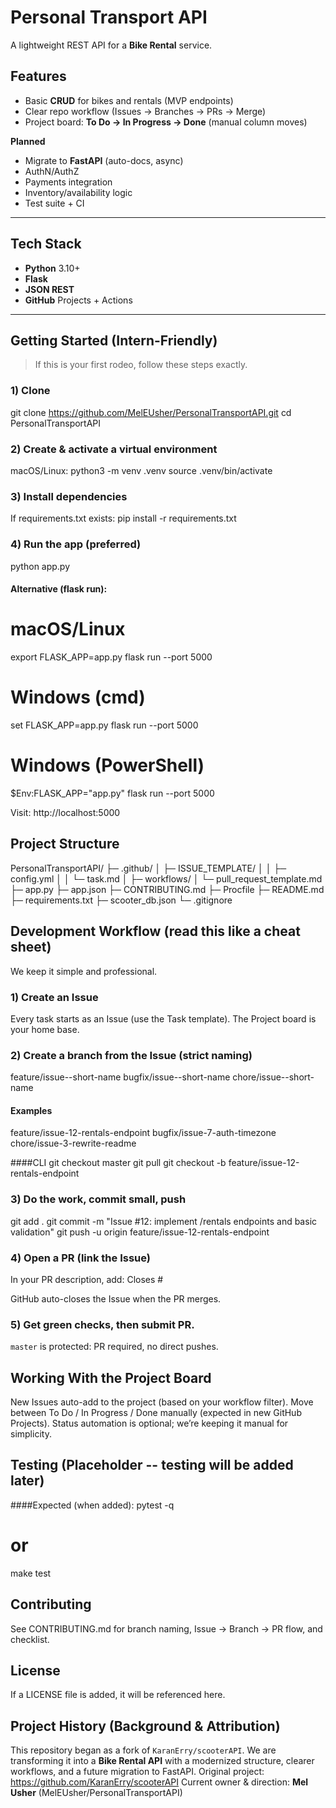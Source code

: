 # Personal Transport API 

A lightweight REST API for a **Bike Rental** service.


## Features
- Basic **CRUD** for bikes and rentals (MVP endpoints)
- Clear repo workflow (Issues → Branches → PRs → Merge)
- Project board: **To Do → In Progress → Done** (manual column moves)

**Planned**
- Migrate to **FastAPI** (auto-docs, async)
- AuthN/AuthZ
- Payments integration
- Inventory/availability logic
- Test suite + CI

---

## Tech Stack
- **Python** 3.10+
- **Flask** 
- **JSON REST**
- **GitHub** Projects + Actions

---

## Getting Started (Intern-Friendly)

> If this is your first rodeo, follow these steps exactly. 

### 1) Clone
git clone https://github.com/MelEUsher/PersonalTransportAPI.git
cd PersonalTransportAPI

### 2) Create & activate a virtual environment
macOS/Linux:
python3 -m venv .venv
source .venv/bin/activate

### 3) Install dependencies
If requirements.txt exists:
pip install -r requirements.txt

### 4) Run the app (preferred)
python app.py

#### Alternative (flask run):
# macOS/Linux
export FLASK_APP=app.py
flask run --port 5000

# Windows (cmd)
set FLASK_APP=app.py
flask run --port 5000

# Windows (PowerShell)
$Env:FLASK_APP="app.py"
flask run --port 5000

Visit: http://localhost:5000

## Project Structure
PersonalTransportAPI/
├─ .github/
│ ├─ ISSUE_TEMPLATE/
│ │ ├─ config.yml
│ │ └─ task.md
│ ├─ workflows/
│ └─ pull_request_template.md
├─ app.py
├─ app.json
├─ CONTRIBUTING.md
├─ Procfile
├─ README.md
├─ requirements.txt
├─ scooter_db.json
└─ .gitignore


## Development Workflow (read this like a cheat sheet)
We keep it simple and professional.

### 1) Create an Issue
Every task starts as an Issue (use the Task template).
The Project board is your home base.
### 2) Create a branch from the Issue (strict naming)
feature/issue-<number>-short-name
bugfix/issue-<number>-short-name
chore/issue-<number>-short-name

#### Examples
feature/issue-12-rentals-endpoint
bugfix/issue-7-auth-timezone
chore/issue-3-rewrite-readme

####CLI
git checkout master
git pull
git checkout -b feature/issue-12-rentals-endpoint

### 3) Do the work, commit small, push
git add .
git commit -m "Issue #12: implement /rentals endpoints and basic validation"
git push -u origin feature/issue-12-rentals-endpoint

### 4) Open a PR (link the Issue)
In your PR description, add:
Closes #<issue-number>

GitHub auto-closes the Issue when the PR merges.

### 5) Get green checks, then submit PR.
`master` is protected: PR required, no direct pushes.

## Working With the Project Board
New Issues auto-add to the project (based on your workflow filter).
Move between To Do / In Progress / Done manually (expected in new GitHub Projects).
Status automation is optional; we’re keeping it manual for simplicity.

## Testing (Placeholder -- testing will be added later)
####Expected (when added):
pytest -q
# or
make test

## Contributing
See CONTRIBUTING.md for branch naming, Issue → Branch → PR flow, and checklist.

## License
If a LICENSE file is added, it will be referenced here.

## Project History (Background & Attribution)
This repository began as a fork of `KaranErry/scooterAPI`.
We are transforming it into a **Bike Rental API** with a modernized structure, clearer workflows, and a future migration to FastAPI.
Original project: https://github.com/KaranErry/scooterAPI
Current owner & direction: **Mel Usher** (MelEUsher/PersonalTransportAPI)
